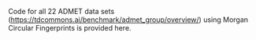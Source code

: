 Code for all 22 ADMET data sets (https://tdcommons.ai/benchmark/admet_group/overview/) using Morgan Circular Fingerprints is provided here. 
